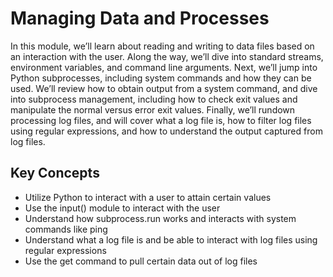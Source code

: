 # Managing Data and Processes

In this module, we’ll learn about reading and writing to data files based on an interaction with the user. Along the way, we’ll dive into standard streams, environment variables, and command line arguments. Next, we’ll jump into Python subprocesses, including system commands and how they can be used. We’ll review how to obtain output from a system command, and dive into subprocess management, including how to check exit values and manipulate the normal versus error exit values. Finally, we’ll rundown processing log files, and will cover what a log file is, how to filter log files using regular expressions, and how to understand the output captured from log files.

## Key Concepts
    
* Utilize Python to interact with a user to attain certain values
* Use the input() module to interact with the user
* Understand how subprocess.run works and interacts with system commands like ping
* Understand what a log file is and be able to interact with log files using regular expressions
* Use the get command to pull certain data out of log files